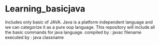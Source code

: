 # Learning_basicjava
Includes only basic of JAVA.
Java is a platform independent language and we can categorize it as a pure oop language.
This repository will include all the basic commands for java language.
    compiled by : javac filename
    executed by : java classname
